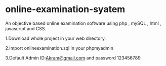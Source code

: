 # online-examination-syatem
An objective based online examination software using php , mySQL , html , javascript and CSS.

1.Download whole project in your web directory.

2.Import onlineexamination.sql in your phpmyadmin

3.Default Admin ID:Akram@gmail.com and password 123456789



